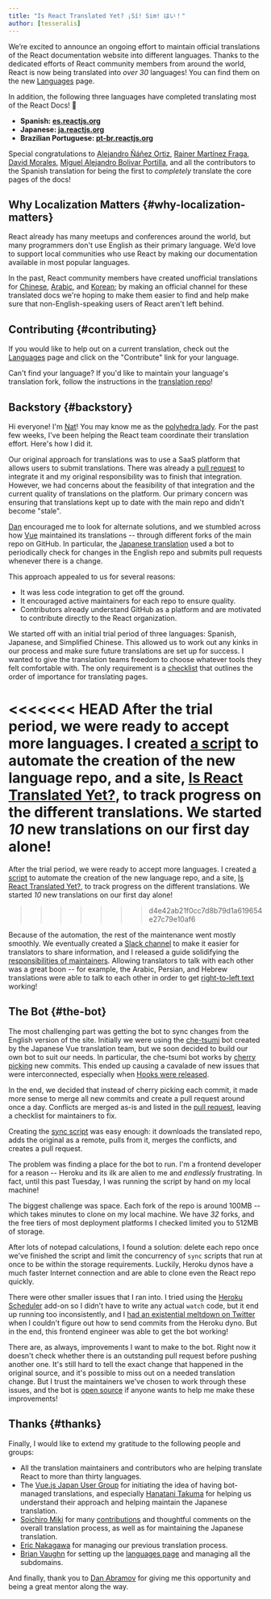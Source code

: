 ```yaml
---
title: "Is React Translated Yet? ¡Sí! Sim! はい！"
author: [tesseralis]
---
```


We’re excited to announce an ongoing effort to maintain official translations of the React documentation website into different languages. Thanks to the dedicated efforts of React community members from around the world, React is now being translated into *over 30* languages! You can find them on the new [Languages](/languages) page.

In addition, the following three languages have completed translating most of the React Docs! 🎉

* **Spanish: [es.reactjs.org](https://es.reactjs.org)**
* **Japanese: [ja.reactjs.org](https://ja.reactjs.org)**
* **Brazilian Portuguese: [pt-br.reactjs.org](https://pt-br.reactjs.org)**

Special congratulations to [Alejandro Ñáñez Ortiz](https://github.com/alejandronanez), [Rainer Martínez Fraga](https://github.com/carburo), [David Morales](https://github.com/dmorales), [Miguel Alejandro Bolivar Portilla](https://github.com/Darking360), and all the contributors to the Spanish translation for being the first to *completely* translate the core pages of the docs!

## Why Localization Matters {#why-localization-matters}

React already has many meetups and conferences around the world, but many programmers don't use English as their primary language. We’d love to support local communities who use React by making our documentation available in most popular languages.

In the past, React community members have created unofficial translations for [Chinese](https://github.com/discountry/react), [Arabic](https://wiki.hsoub.com/React), and [Korean](https://github.com/reactjs/ko.reactjs.org/issues/4); by making an official channel for these translated docs we're hoping to make them easier to find and help make sure that non-English-speaking users of React aren't left behind.

## Contributing {#contributing}

If you would like to help out on a current translation, check out the [Languages](/languages) page and click on the "Contribute" link for your language.

Can't find your language? If you'd like to maintain your language's translation fork, follow the instructions in the [translation repo](https://github.com/reactjs/reactjs.org-translation#starting-a-new-translation)!

## Backstory {#backstory}

Hi everyone! I'm [Nat](https://twitter.com/tesseralis)! You may know me as the [polyhedra lady](https://www.youtube.com/watch?v=Ew-UzGC8RqQ). For the past few weeks, I've been helping the React team coordinate their translation effort. Here's how I did it.

Our original approach for translations was to use a SaaS platform that allows users to submit translations. There was already a [pull request](https://github.com/reactjs/reactjs.org/pull/873) to integrate it and my original responsibility was to finish that integration. However, we had concerns about the feasibility of that integration and the current quality of translations on the platform. Our primary concern was ensuring that translations kept up to date with the main repo and didn't become "stale".

[Dan](https://twitter.com/dan_abramov) encouraged me to look for alternate solutions, and we stumbled across how [Vue](https://vuejs.org) maintained its translations -- through different forks of the main repo on GitHub. In particular, the [Japanese translation](https://jp.vuejs.org) used a bot to periodically check for changes in the English repo and submits pull requests whenever there is a change.

This approach appealed to us for several reasons:

* It was less code integration to get off the ground.
* It encouraged active maintainers for each repo to ensure quality.
* Contributors already understand GitHub as a platform and are motivated to contribute directly to the React organization.

We started off with an initial trial period of three languages: Spanish, Japanese, and Simplified Chinese. This allowed us to work out any kinks in our process and make sure future translations are set up for success. I wanted to give the translation teams freedom to choose whatever tools they felt comfortable with. The only requirement is a [checklist](https://github.com/reactjs/reactjs.org-translation/blob/main/PROGRESS.template.md) that outlines the order of importance for translating pages. 

<<<<<<< HEAD
After the trial period, we were ready to accept more languages. I created [a script](https://github.com/reactjs/reactjs.org-translation/blob/main/scripts/create.js) to automate the creation of the new language repo, and a site, [Is React Translated Yet?](https://isreacttranslatedyet.com), to track progress on the different translations. We started *10* new translations on our first day alone!
=======
After the trial period, we were ready to accept more languages. I created [a script](https://github.com/reactjs/reactjs.org-translation/blob/master/scripts/create.js) to automate the creation of the new language repo, and a site, [Is React Translated Yet?](https://translations.reactjs.org), to track progress on the different translations. We started *10* new translations on our first day alone!
>>>>>>> d4e42ab21f0cc7d8b79d1a619654e27c79e10af6

Because of the automation, the rest of the maintenance went mostly smoothly. We eventually created a [Slack channel](https://rt-slack-invite.herokuapp.com) to make it easier for translators to share information, and I released a guide solidifying the [responsibilities of maintainers](https://github.com/reactjs/reactjs.org-translation/blob/main/maintainer-guide.md). Allowing translators to talk with each other was a great boon -- for example, the Arabic, Persian, and Hebrew translations were able to talk to each other in order to get [right-to-left text](https://en.wikipedia.org/wiki/Right-to-left) working!

## The Bot {#the-bot}

The most challenging part was getting the bot to sync changes from the English version of the site. Initially we were using the [che-tsumi](https://github.com/vuejs-jp/che-tsumi) bot created by the Japanese Vue translation team, but we soon decided to build our own bot to suit our needs. In particular, the che-tsumi bot works by [cherry picking](https://git-scm.com/docs/git-cherry-pick) new commits. This ended up causing a cavalade of new issues that were interconnected, especially when [Hooks were released](/blog/2019/02/06/react-v16.8.0.html).

In the end, we decided that instead of cherry picking each commit, it made more sense to merge all new commits and create a pull request around once a day. Conflicts are merged as-is and listed in the [pull request](https://github.com/reactjs/pt-BR.reactjs.org/pull/114), leaving a checklist for maintainers to fix.

Creating the [sync script](https://github.com/reactjs/reactjs.org-translation/blob/main/scripts/sync.js) was easy enough: it downloads the translated repo, adds the original as a remote, pulls from it, merges the conflicts, and creates a pull request.

The problem was finding a place for the bot to run. I'm a frontend developer for a reason -- Heroku and its ilk are alien to me and *endlessly* frustrating. In fact, until this past Tuesday, I was running the script by hand on my local machine!

The biggest challenge was space. Each fork of the repo is around 100MB -- which takes minutes to clone on my local machine. We have *32* forks, and the free tiers of most deployment platforms I checked limited you to 512MB of storage. 

After lots of notepad calculations, I found a solution: delete each repo once we've finished the script and limit the concurrency of `sync` scripts that run at once to be within the storage requirements. Luckily, Heroku dynos have a much faster Internet connection and are able to clone even the React repo quickly.

There were other smaller issues that I ran into. I tried using the [Heroku Scheduler](https://elements.heroku.com/addons/scheduler) add-on so I didn't have to write any actual `watch` code, but it end up running too inconsistently, and I [had an existential meltdown on Twitter](https://twitter.com/tesseralis/status/1097387938088796160) when I couldn't figure out how to send commits from the Heroku dyno. But in the end, this frontend engineer was able to get the bot working!

There are, as always, improvements I want to make to the bot. Right now it doesn't check whether there is an outstanding pull request before pushing another one. It's still hard to tell the exact change that happened in the original source, and it's possible to miss out on a needed translation change. But I trust the maintainers we've chosen to work through these issues, and the bot is [open source](https://github.com/reactjs/reactjs.org-translation) if anyone wants to help me make these improvements!

## Thanks {#thanks}

Finally, I would like to extend my gratitude to the following people and groups:

 * All the translation maintainers and contributors who are helping translate React to more than thirty languages.
 * The [Vue.js Japan User Group](https://github.com/vuejs-jp) for initiating the idea of having bot-managed translations, and especially [Hanatani Takuma](https://github.com/potato4d) for helping us understand their approach and helping maintain the Japanese translation.
 * [Soichiro Miki](https://github.com/smikitky) for many [contributions](https://github.com/reactjs/reactjs.org/pull/1636) and thoughtful comments on the overall translation process, as well as for maintaining the Japanese translation.
 * [Eric Nakagawa](https://github.com/ericnakagawa) for managing our previous translation process.
 * [Brian Vaughn](https://github.com/bvaughn) for setting up the [languages page](/languages) and managing all the subdomains.

 And finally, thank you to [Dan Abramov](https://twitter.com/dan_abramov) for giving me this opportunity and being a great mentor along the way.
